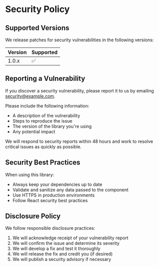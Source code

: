 # Security Policy

## Supported Versions

We release patches for security vulnerabilities in the following versions:

| Version | Supported          |
| ------- | ------------------ |
| 1.0.x   | :white_check_mark: |

## Reporting a Vulnerability

If you discover a security vulnerability, please report it to us by emailing [security@example.com](mailto:security@example.com).

Please include the following information:
- A description of the vulnerability
- Steps to reproduce the issue
- The version of the library you're using
- Any potential impact

We will respond to security reports within 48 hours and work to resolve critical issues as quickly as possible.

## Security Best Practices

When using this library:
- Always keep your dependencies up to date
- Validate and sanitize any data passed to the component
- Use HTTPS in production environments
- Follow React security best practices

## Disclosure Policy

We follow responsible disclosure practices:
1. We will acknowledge receipt of your vulnerability report
2. We will confirm the issue and determine its severity
3. We will develop a fix and test it thoroughly
4. We will release the fix and credit you (if desired)
5. We will publish a security advisory if necessary
